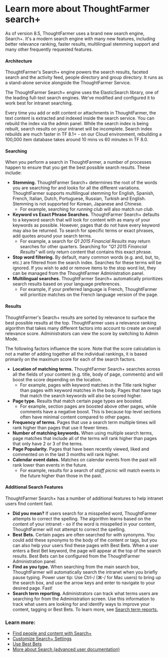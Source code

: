 # Learn more about ThoughtFarmer search+



As of version 8.5, ThoughtFarmer uses a brand new search engine, Search+. It's a modern search engine with many new features, including better relevance ranking, faster results, multilingual stemming support and many other frequently requested features.

#### **Architecture**

ThoughtFarmer's Search+ engine powers the search results, faceted search and the activity feed, people directory and group directory. It runs as a stand-alone service alongside the ThoughtFarmer Service.  
  
The ThoughtFarmer Search+ engine uses the ElasticSearch library, one of the leading full-text search engines. We've modified and configured it to work best for intranet searching.   
  
Every time you add or edit content or attachments in ThoughtFarmer, the text content is extracted and indexed inside the search service. You can rebuild the index via the admin panel. While the search index is being rebuilt, search results on your intranet will be incomplete. Search index rebuilds are much faster in TF 8.1+ - on our Cloud environment, rebuilding a 100,000 item database takes around 10 mins vs 60 minutes in TF 8.0.  
 

#### **Searching**

When you perform a search in ThoughtFarmer, a number of processes happen to ensure that you get the best possible search results. These include:  
 

* **Stemming.** ThoughtFarmer Search+ determines the root of the words you are searching for and looks for all the different variations. ThoughtFarmer supports multilingual stemming for English, Spanish, French, Italian, Dutch, Portuguese, Russian, Turkish and English. Stemming is not supported for Korean, Japanese and Chinese.
  * For example, searching for _running club_ will also match _run club_.
* **Keyword vs Exact Phrase Searches.** ThoughtFarmer Search+ defaults to a keyword search that will look for content with as many of your keywords as possible. However, pages that do not have every keyword may also be returned. To search for specific terms or exact phrases, add quotes around your search terms.
  * For example, a search for _Q1 2015 Financial Results_ may return searches for other quarters.  Searching for _"Q1 2015 Financial Results"_ will only return content that contains this exact phrase.
* **Stop word filtering.** By default, many common words \(e.g. and, but, to, etc.\) are filtered from the search index. Searches for these terms will be ignored. If you wish to add or remove items to the stop word list, they can be managed from the ThoughtFarmer Administration panel.
* **Multilingual searches.** ThoughtFarmer Search+ automatically prioritizes search results based on your language preferences.
  * For example, if your preferred language is French, ThoughtFarmer will prioritize matches on the French language version of the page. 

#### Results

ThoughtFarmer's Search+ results are sorted by relevance to surface the best possible results at the top. ThoughtFarmer uses a relevance ranking algorithm that takes many different factors into account to create an overall relevance score. Administrators can view the score by switching to Admin Mode.  
  
The following factors influence the score. Note that the score calculation is not a matter of adding together all the individual rankings, it is based primarily on the maximum score for each of the search factors.  
 

* **Location of matching terms.** ThoughtFarmer Search+ searches across all the fields of your content \(e.g. title, body of page, comments\) and will boost the score depending on the location. 
  * For example, pages with keyword matches in the Title rank higher than pages with keyword matches in the body. Pages that have tags that match the search keywords will also be scored higher.
* **Page type.** Results that match certain page types are boosted. 
  * For example, section pages are boosted above other pages, while comments have a negative boost. This is because top level sections often have minimal content compared to other pages.
* **Frequency of terms.** Pages that use a search term multiple times will rank higher than pages that use it fewer times.
* **Number of matching keywords.** When using multiple search terms, page matches that include all of the terms will rank higher than pages that only have 2 or 3 of the terms.
* **Page Popularity.** Pages that have been recently viewed, liked and commented on in the last 3 months will rank higher.
* **Calendar event dates.** Matches on calendar events from the past will rank lower than events in the future. 
  * For example, results for a search of _staff picnic_ will match events in the future higher than those in the past.

#### Additional Search Features

ThoughtFarmer Search+ has a number of additional features to help intranet users find content fast.  
 

* **Did you mean?** If users search for a misspelled word, ThoughtFarmer attempts to correct the spelling. The algorithm learns based on the content of your intranet - so if the word is misspelled in your content, ThoughtFarmer will not attempt to correct the spelling.
* **Best Bets.** Certain pages are often searched for with synonyms. You could add these synonyms to the body of the content or tags, but you can also help your users find these pages with Best Bets. When a user enters a Best Bet keyword, the page will appear at the top of the search results. Best Bets can be configured from the ThoughtFarmer Administration panel.
* **Find as you type.** When searching from the main search box, ThoughtFarmer will automatically search the intranet when you briefly pause typing. Power user tip: Use Ctrl-/ \(⌘-/ for Mac users\) to bring up the search box, and use the arrow keys and enter to navigate to your desired page. Fast!
* **Search term reporting.** Administrators can track what terms users are searching for from the Administration screen. Use this information to track what users are looking for and identify ways to improve your content, tagging or Best Bets. To learn more, see [Search term reports.](untitled-8.md)

### Learn more:

* [Find people and content with Search+](./)
* [Customize Search+ Settings](untitled-10.md)
* [Use Best Bets](untitled-9.md)
* [More about Search \(advanced user documentation\)](../../using-thoughtfarmer/search/learn-more-about-search.md)

